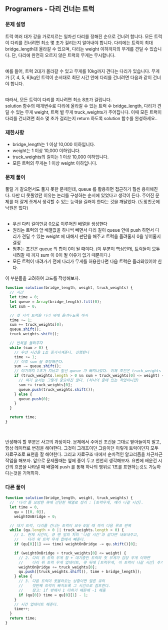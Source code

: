 ## Programers - 다리 건너는 트럭

### 문제 설명

트럭 여러 대가 강을 가로지르는 일차선 다리를 정해진 순으로 건너려 합니다. 모든 트럭이 다리를 건너려면 최소 몇 초가 걸리는지 알아내야 합니다. 다리에는 트럭이 최대 bridge_length대 올라갈 수 있으며, 다리는 weight 이하까지의 무게를 견딜 수 있습니다. 단, 다리에 완전히 오르지 않은 트럭의 무게는 무시합니다.<br /><br />

예를 들어, 트럭 2대가 올라갈 수 있고 무게를 10kg까지 견디는 다리가 있습니다. 무게가 [7, 4, 5, 6]kg인 트럭이 순서대로 최단 시간 안에 다리를 건너려면 다음과 같이 건너야 합니다.<br /><br />

따라서, 모든 트럭이 다리를 지나려면 최소 8초가 걸립니다.<br />
solution 함수의 매개변수로 다리에 올라갈 수 있는 트럭 수 bridge_length, 다리가 견딜 수 있는 무게 weight, 트럭 별 무게 truck_weights가 주어집니다. 이때 모든 트럭이 다리를 건너려면 최소 몇 초가 걸리는지 return 하도록 solution 함수를 완성하세요..

### 제한사항

- bridge_length는 1 이상 10,000 이하입니다.
- weight는 1 이상 10,000 이하입니다.
- truck_weights의 길이는 1 이상 10,000 이하입니다.
- 모든 트럭의 무게는 1 이상 weight 이하입니다.

### 문제 풀이

풀릴 거 같으면서도 풀지 못한 문제인데, queue 를 활용하면 접근하기 훨씬 용이해진다. 다만 더 못풀었던 이유는 논리를 구성하는 순서에 있었다고 생각이 든다. 주어진 문제를 더 잘게 쪼게서 생각할 수 있는 능력을 길러야 한다는 것을 깨달았다. (도망친곳에 낙원은 없다) <br /><br />

- 우선 다리 길이만큼 0으로 이루어진 배열을 생성한다
- 원리는 트럭의 앞 배열값을 하나씩 빼면서 다리 길이 queue 안에 push 하면서 다리가 견딜 수 있는 weight 에 대해서 판단을 해주고 트럭을 올려줄지 0을 넣어줄지 결정
- 멈추는 조건은 queue 의 합이 0이 될 때이다. (이 부분이 핵심인데, 트럭들이 모두 내려갈 때 까지 sum 이 0이 될 이유가 없기 때문이다.)
- 모든 트럭이 내려가기 전에 다리가 무게를 허용한다면 다음 트럭은 올라와있어야 한다.
  <br />

이 부분들을 고려하여 코드를 작성해보자.

```js
function solution(bridge_length, weight, truck_weights) {
  // 시간
  let time = 0;
  let queue = Array(bridge_length).fill(0);
  let sum = 0;

  // 첫 시작 트럭을 다리 위에 올려두도록 하자
  time += 1;
  sum += truck_weights[0];
  queue.shift();
  truck_weights.shift();

  // 반복을 돌려주자
  while (sum > 0) {
    // 우선 시간을 1초 증가시켜준다. 진행한다
    time += 1;
    // 이후 sum 을 조정해준다.
    sum -= queue.shift();
    // 여기까지 1초가 지났고 앞선 queue 가 빠져나갔다. 이제 조건은 truck_weights 의 길이가 있고 sum 에 맨 앞 트럭의 합이 weight 보다작다면 추가한다
    if (truck_weights.length > 0 && sum + truck_weights[0] <= weight) {
      // 여기 순서는 그렇게 중요하진 않다. (하나의 문에 있는 작업이니깐)
      sum += truck_weights[0];
      queue.push(truck_weights.shift());
    } else {
      queue.push(0);
    }
  }

  return time;
}
```

<br />

반성해야 할 부분은 사고의 과정이다. 문제에서 주어진 조건을 그대로 받아들이지 말고, 항상 데이터로 변경을 해야한다. 그것이 그래프이던 그림이던 이렇게 트럭이던지 모두 자료구조로 표현을 잘 해야한다. 그리고 자료구조 내에서 순차적인 알고리즘을 차근차근 작업을 해보자. 앞으로 문제풀때는 옆에 종이 두고 천천히 생각해보자. 요번에 배운건 시간의 흐름을 나타낼 때 배열에 push 를 통해 하나의 행위로 1초를 표현하는것도 가능하다는것을 기억하자.

### 다른 풀이

```js
function solution(bridge_length, weight, truck_weights) {
  // '다리'를 모방한 큐에 간단한 배열로 정리 : [트럭무게, 얘가 나갈 시간].
  let time = 0,
    qu = [[0, 0]],
    weightOnBridge = 0;

  // 대기 트럭, 다리를 건너는 트럭이 모두 0일 때 까지 다음 루프 반복
  while (qu.length > 0 || truck_weights.length > 0) {
    // 1. 현재 시간이, 큐 맨 앞의 차의 '나갈 시간'과 같다면 내보내주고,
    //    다리 위 트럭 무게 합에서 빼준다.
    if (qu[0][1] === time) weightOnBridge -= qu.shift()[0];

    if (weightOnBridge + truck_weights[0] <= weight) {
      // 2. 다리 위 트럭 무게 합 + 대기중인 트럭의 첫 무게가 감당 무게 이하면
      //    다리 위 트럭 무게 업데이트, 큐 뒤에 [트럭무게, 이 트럭이 나갈 시간] 추가.
      weightOnBridge += truck_weights[0];
      qu.push([truck_weights.shift(), time + bridge_length]);
    } else {
      // 3. 다음 트럭이 못올라오는 상황이면 얼른 큐의
      //    첫번째 트럭이 빠지도록 그 시간으로 점프한다.
      //    참고: if 밖에서 1 더하기 때문에 -1 해줌
      if (qu[0]) time = qu[0][1] - 1;
    }
    // 시간 업데이트 해준다.
    time++;
  }
  return time;
}
```
